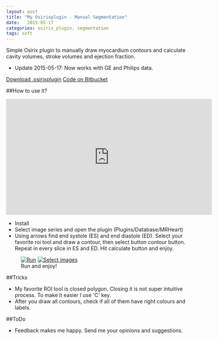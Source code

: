 ```yaml
---
layout: post
title: "My Osirixplugin - Manual Segmentation"
date:   2015-05-17
categories: osirix_plugin, segmentation
tags: soft
---
```



Simple Osirix plugin to manually draw myocardium contours and calculate cavity volumes, stroke volumes and ejection fraction. 

* Update 2015-05-17: Now works with GE and Philips data.

<div markdown="0">
<a href="https://bitbucket.org/kwerys/mrheart/downloads/MRHeart2.osirixplugin.zip" class="btn btn-success">Download .osirixplugin</a>
<a href="https://bitbucket.org/kwerys/mrheart.git" class="btn btn-info">Code on Bitbucket</a>
</div>

##How to use it?

<iframe width="560" height="315" src="https://www.youtube.com/embed/IiGqJnodx6A" frameborder="0" allowfullscreen></iframe>

<ul>
  <li>Install</li>
  <li>Select image series and open the plugin (Plugins/Database/MRHeart)</li>
  <li>Using arrows find end systole (ES) and end diastole (ED). Select your favorite roi tool and draw a contour, then select button contour button. Repeat in every slice in ES and ED. Hit calculate button and enjoy.</li>
</ul>

<figure class="half">
  <a href="{{ site.url }}/images/MRHeart/select_images2.png"><img src="{{ site.url }}/images/MRHeart/select_images2.png" alt="Run"></a>
  <a href="{{ site.url }}/images/MRHeart/enjoy2.png"><img src="{{ site.url }}/images/MRHeart/enjoy2.png" alt="Select images"></a>
  <figcaption>Run and enjoy!</figcaption>
</figure>


##Tricks
* My favorite ROI tool is closed polygon. Closing it is not super intuitive process. To make it easier I use 'C' key.
* After you draw all contours, check if all of them have right colours and labels.

##ToDo
* Feedback makes me happy. Send me your opinions and suggestions.

